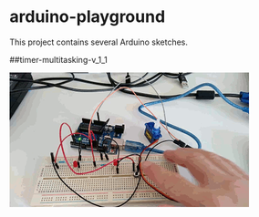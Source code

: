 # arduino-playground

This project contains several Arduino sketches.

##timer-multitasking-v_1_1

![](timer-multi-tasking-v_1_1/timer-multi-tasking-v_1_1.gif)